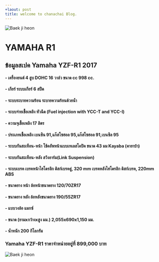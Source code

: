 ```yaml
---
+laout: post
title: welcome to chanachai Blog.
---
```

![Baek ji heon](https://s-media-cache-ak0.pinimg.com/originals/c5/71/ae/c571aeb0cb89da322819c49779ed2ee0.jpg)
# YAMAHA R1 

## ข้อมูลสเปค Yamaha YZF-R1 2017

#### - เครื่องยนต์	4 สูบ DOHC 16 วาล์ว ขนาด cc	998 cc.
#### - เกียร์	ระบบเกียร์ 6 สปีด
#### - ระบบระบายความร้อน	ระบายความร้อนด้วยน้ำ
#### - ระบบจ่ายเชื้อเพลิง	หัวฉีด (Fuel injection with YCC-T and YCC-I)
#### - ความจุเชื้อเพลิง	17 ลิตร
#### - ประเภทเชื้อเพลิง	เบนซิน 91,แก๊สโซฮอล 95,แก๊สโซฮอล 91,เบนซิล 95
#### - ระบบกันสะเทือน-หน้า	โช้คอัพหน้าแบบเทเลสโคปิค ขนาด 43 มม Kayaba (คายาบ้า)
#### - ระบบกันสะเทือน-หลัง	สวิงอาร์ม(Link Suspension)
#### - ระบบเบรค	เบรคหน้าไฮโดรลิก ดิสก์เบรคคู่, 320 mm  เบรคหลังไฮโดรลิก ดิสก์เบรค, 220mm ABS
#### - ขนาดยาง หน้า	ล้อหน้าขนาดยาง 120/70ZR17
#### - ขนาดยาง หลัง	ล้อหลังขนาดยาง 190/55ZR17
#### - แบบวงล้อ	แมกซ์
#### - ขนาด (ยามxกว้างxสูง มม.)	2,055x690x1,150 มม.
#### - น้ำหนัก	200 กิโลกรัม

### Yamaha YZF-R1 ราคาจำหน่ายอยู่ที่ 899,000 บาท 

![Baek ji heon](https://www.youtube.com/watch?v=ZWod24WB3VE)
